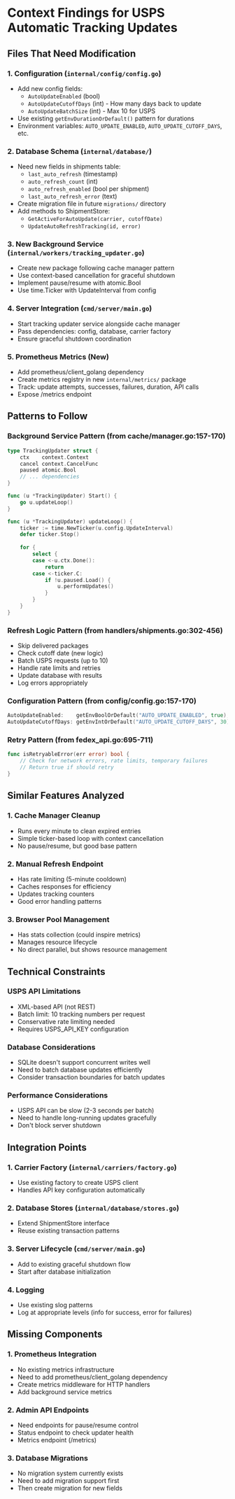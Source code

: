 # Context Findings for USPS Automatic Tracking Updates

## Files That Need Modification

### 1. Configuration (`internal/config/config.go`)
- Add new config fields:
  - `AutoUpdateEnabled` (bool)
  - `AutoUpdateCutoffDays` (int) - How many days back to update
  - `AutoUpdateBatchSize` (int) - Max 10 for USPS
- Use existing `getEnvDurationOrDefault()` pattern for durations
- Environment variables: `AUTO_UPDATE_ENABLED`, `AUTO_UPDATE_CUTOFF_DAYS`, etc.

### 2. Database Schema (`internal/database/`)
- Need new fields in shipments table:
  - `last_auto_refresh` (timestamp)
  - `auto_refresh_count` (int)
  - `auto_refresh_enabled` (bool per shipment)
  - `last_auto_refresh_error` (text)
- Create migration file in future `migrations/` directory
- Add methods to ShipmentStore:
  - `GetActiveForAutoUpdate(carrier, cutoffDate)`
  - `UpdateAutoRefreshTracking(id, error)`

### 3. New Background Service (`internal/workers/tracking_updater.go`)
- Create new package following cache manager pattern
- Use context-based cancellation for graceful shutdown
- Implement pause/resume with atomic.Bool
- Use time.Ticker with UpdateInterval from config

### 4. Server Integration (`cmd/server/main.go`)
- Start tracking updater service alongside cache manager
- Pass dependencies: config, database, carrier factory
- Ensure graceful shutdown coordination

### 5. Prometheus Metrics (New)
- Add prometheus/client_golang dependency
- Create metrics registry in new `internal/metrics/` package
- Track: update attempts, successes, failures, duration, API calls
- Expose /metrics endpoint

## Patterns to Follow

### Background Service Pattern (from cache/manager.go:157-170)
```go
type TrackingUpdater struct {
    ctx    context.Context
    cancel context.CancelFunc
    paused atomic.Bool
    // ... dependencies
}

func (u *TrackingUpdater) Start() {
    go u.updateLoop()
}

func (u *TrackingUpdater) updateLoop() {
    ticker := time.NewTicker(u.config.UpdateInterval)
    defer ticker.Stop()
    
    for {
        select {
        case <-u.ctx.Done():
            return
        case <-ticker.C:
            if !u.paused.Load() {
                u.performUpdates()
            }
        }
    }
}
```

### Refresh Logic Pattern (from handlers/shipments.go:302-456)
- Skip delivered packages
- Check cutoff date (new logic)
- Batch USPS requests (up to 10)
- Handle rate limits and retries
- Update database with results
- Log errors appropriately

### Configuration Pattern (from config/config.go:157-170)
```go
AutoUpdateEnabled:    getEnvBoolOrDefault("AUTO_UPDATE_ENABLED", true),
AutoUpdateCutoffDays: getEnvIntOrDefault("AUTO_UPDATE_CUTOFF_DAYS", 30),
```

### Retry Pattern (from fedex_api.go:695-711)
```go
func isRetryableError(err error) bool {
    // Check for network errors, rate limits, temporary failures
    // Return true if should retry
}
```

## Similar Features Analyzed

### 1. Cache Manager Cleanup
- Runs every minute to clean expired entries
- Simple ticker-based loop with context cancellation
- No pause/resume, but good base pattern

### 2. Manual Refresh Endpoint
- Has rate limiting (5-minute cooldown)
- Caches responses for efficiency
- Updates tracking counters
- Good error handling patterns

### 3. Browser Pool Management
- Has stats collection (could inspire metrics)
- Manages resource lifecycle
- No direct parallel, but shows resource management

## Technical Constraints

### USPS API Limitations
- XML-based API (not REST)
- Batch limit: 10 tracking numbers per request
- Conservative rate limiting needed
- Requires USPS_API_KEY configuration

### Database Considerations
- SQLite doesn't support concurrent writes well
- Need to batch database updates efficiently
- Consider transaction boundaries for batch updates

### Performance Considerations
- USPS API can be slow (2-3 seconds per batch)
- Need to handle long-running updates gracefully
- Don't block server shutdown

## Integration Points

### 1. Carrier Factory (`internal/carriers/factory.go`)
- Use existing factory to create USPS client
- Handles API key configuration automatically

### 2. Database Stores (`internal/database/stores.go`)
- Extend ShipmentStore interface
- Reuse existing transaction patterns

### 3. Server Lifecycle (`cmd/server/main.go`)
- Add to existing graceful shutdown flow
- Start after database initialization

### 4. Logging
- Use existing slog patterns
- Log at appropriate levels (info for success, error for failures)

## Missing Components

### 1. Prometheus Integration
- No existing metrics infrastructure
- Need to add prometheus/client_golang dependency
- Create metrics middleware for HTTP handlers
- Add background service metrics

### 2. Admin API Endpoints
- Need endpoints for pause/resume control
- Status endpoint to check updater health
- Metrics endpoint (/metrics)

### 3. Database Migrations
- No migration system currently exists
- Need to add migration support first
- Then create migration for new fields